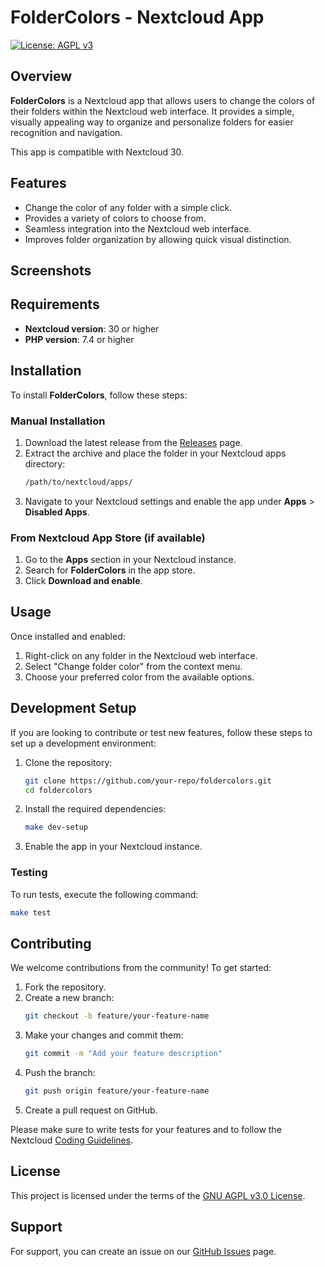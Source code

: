 # FolderColors - Nextcloud App

[![License: AGPL v3](https://img.shields.io/badge/License-AGPL%20v3-blue.svg)](https://www.gnu.org/licenses/agpl-3.0)

## Overview

**FolderColors** is a Nextcloud app that allows users to change the colors of their folders within the Nextcloud web interface. It provides a simple, visually appealing way to organize and personalize folders for easier recognition and navigation.

This app is compatible with Nextcloud 30.

## Features

- Change the color of any folder with a simple click.
- Provides a variety of colors to choose from.
- Seamless integration into the Nextcloud web interface.
- Improves folder organization by allowing quick visual distinction.

## Screenshots

<!-- Add screenshots here if available -->

## Requirements

- **Nextcloud version**: 30 or higher
- **PHP version**: 7.4 or higher

## Installation

To install **FolderColors**, follow these steps:

### Manual Installation

1. Download the latest release from the [Releases](https://github.com/your-repo/foldercolors/releases) page.
2. Extract the archive and place the folder in your Nextcloud apps directory:
    ```bash
    /path/to/nextcloud/apps/
    ```
3. Navigate to your Nextcloud settings and enable the app under **Apps** > **Disabled Apps**.

### From Nextcloud App Store (if available)

1. Go to the **Apps** section in your Nextcloud instance.
2. Search for **FolderColors** in the app store.
3. Click **Download and enable**.

## Usage

Once installed and enabled:

1. Right-click on any folder in the Nextcloud web interface.
2. Select "Change folder color" from the context menu.
3. Choose your preferred color from the available options.

## Development Setup

If you are looking to contribute or test new features, follow these steps to set up a development environment:

1. Clone the repository:
    ```bash
    git clone https://github.com/your-repo/foldercolors.git
    cd foldercolors
    ```
2. Install the required dependencies:
    ```bash
    make dev-setup
    ```
3. Enable the app in your Nextcloud instance.

### Testing

To run tests, execute the following command:
```bash
make test
```

## Contributing

We welcome contributions from the community! To get started:

1. Fork the repository.
2. Create a new branch:
    ```bash
    git checkout -b feature/your-feature-name
    ```
3. Make your changes and commit them:
    ```bash
    git commit -m "Add your feature description"
    ```
4. Push the branch:
    ```bash
    git push origin feature/your-feature-name
    ```
5. Create a pull request on GitHub.

Please make sure to write tests for your features and to follow the Nextcloud [Coding Guidelines](https://docs.nextcloud.com/server/latest/developer_manual/general/codingguidelines.html).

## License

This project is licensed under the terms of the [GNU AGPL v3.0 License](LICENSE).

## Support

For support, you can create an issue on our [GitHub Issues]([https://github.com/your-repo/foldercolors/issues](https://github.com/josericardopenase/foldercolors/issues)) page.
